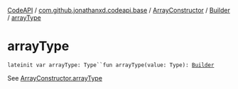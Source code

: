 [CodeAPI](../../../index.md) / [com.github.jonathanxd.codeapi.base](../../index.md) / [ArrayConstructor](../index.md) / [Builder](index.md) / [arrayType](.)

# arrayType

`lateinit var arrayType: Type``fun arrayType(value: Type): `[`Builder`](index.md)

See [ArrayConstructor.arrayType](../array-type.md)

